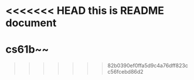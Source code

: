 <<<<<<< HEAD
this is README document
=======
# cs61b~~
>>>>>>> 82b0390ef0ffa5d9c4a76dff823cc56fcebd86d2

